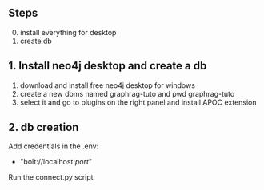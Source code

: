 ## Steps
0. install everything for desktop
1. create db

## 1. Install neo4j desktop and create a db

1. download and install free neo4j desktop for windows
2. create a new dbms named graphrag-tuto and pwd graphrag-tuto
3. select it and go to plugins on the right panel and install APOC extension

## 2. db creation

Add credentials in the .env: 
- "bolt://localhost:_port_"

Run the connect.py script